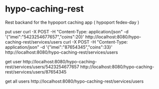 hypo-caching-rest
=================

Rest backand for the hypoport caching app ( hypoport fedex-day )

put user
curl -X POST -H "Content-Type: application/json" -d '{"imei":"5423254677657","coins":20}' http://localhost:8080/hypo-caching-rest/services/users
curl -X POST -H "Content-Type: application/json" -d '{"imei":"87654345","coins":33}' http://localhost:8080/hypo-caching-rest/services/users

get user
http://localhost:8080/hypo-caching-rest/services/users/5423254677657
http://localhost:8080/hypo-caching-rest/services/users/87654345

get all users
http://localhost:8080/hypo-caching-rest/services/users
